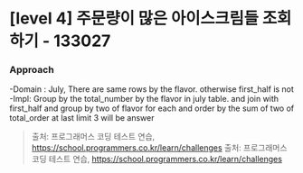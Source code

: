 # [level 4] 주문량이 많은 아이스크림들 조회하기 - 133027 


### Approach
-Domain : July, There are same rows by the flavor. otherwise first_half is not
-Impl: Group by the total_number by the flavor in july table. and join with first_half and group by two of flavor for each and order by the sum of two of total_order at last limit 3 will be answer
> 출처: 프로그래머스 코딩 테스트 연습, https://school.programmers.co.kr/learn/challenges
> 출처: 프로그래머스 코딩 테스트 연습, https://school.programmers.co.kr/learn/challenges
